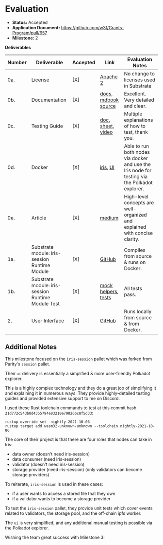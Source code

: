 # Evaluation

- **Status:** Accepted
- **Application Document:** https://github.com/w3f/Grants-Program/pull/657
- **Milestone:** 2

**Deliverables**

| Number | Deliverable | Accepted | Link | Evaluation Notes |
| ------ | ----------- | -------- | ---- |----------------- |
| 0a. | License | [X] | [Apache 2](https://github.com/iridium-labs/substrate/blob/iris-milestone-2/LICENSE-APACHE2) | No change to licenses used in Substrate |
| 0b. | Documentation | [X] | [docs](https://iridium-labs.github.io/), [mdbook source](https://github.com/iridium-labs/iris-docs) | Excellent. Very detailed and clear. |
| 0c. | Testing Guide | [X] | [doc](https://docs.google.com/document/d/1yFH74_yyJTSBXK3Lw3--2jgtqkyUkS4GoDvXlUsTlfw/edit?usp=sharing), [sheet](https://docs.google.com/spreadsheets/d/1ksROv3IsPmsm-QMIoMEhf_PyPob8Fz37vo6xDWWCO6U/edit#gid=1041485929), [video](https://www.youtube.com/watch?v=cDmQKB_xsO8) | Multiple explanations of how to test, thank you. |
| 0d. | Docker | [X] | [iris](https://hub.docker.com/repository/docker/iridiumlabs/iris), [UI](https://hub.docker.com/repository/docker/iridiumlabs/iris-ui) | Able to run both nodes via docker and use the Iris node for testing via the Polkadot explorer. |
| 0e. | Article | [X] | [medium](https://medium.com/iridium/iris-a-next-gen-decentralized-storage-layer-part-2-16afbe0739e0) | High-level concepts are well-organized and explained with concise clarity.  |
| 1a. | Substrate module: iris-session Runtime Module | [X] | [GitHub](https://github.com/iridium-labs/substrate/blob/iris_milestone_2/bin/node-template/pallets/iris-session/src/lib.rs) | Compiles from source & runs on Docker. |
| 1b. | Substrate module: iris-session Runtime Module Test | [X] | [mock helpers](https://github.com/iridium-labs/substrate/blob/iris_milestone_2/bin/node-template/pallets/iris-session/src/mock.rs), [tests](https://github.com/iridium-labs/substrate/blob/iris_milestone_2/bin/node-template/pallets/iris-session/src/tests.rs) | All tests pass. 
| 2. | User Interface | [X] | [GitHub](https://github.com/iridium-labs/ui/tree/iris_milestone_2) | Runs locally from source & from Docker. |


## Additional Notes

This milestone focused on the `iris-session` pallet which was forked from Parity's `session` pallet.

Their `ui` delivery is essentially a simplified & more user-friendly Polkadot explorer. 

This is a highly complex technology and they do a great job of simplifying it and explaining it in numerous ways. They provide highly-detailed testing guides and provided extensive support to me on Discord. 

I used these Rust toolchain commands to test at this commit hash `21d772c543b0d4355794e03210e79026bc8f5d33`:

```
rustup override set  nightly-2021-10-06
rustup target add wasm32-unknown-unknown --toolchain nightly-2021-10-06
```

The core of their project is that there are four roles that nodes can take in Iris:

- data owner (doesn't need iris-session)
- data consumer (need iris-session)
- validator (doesn't need iris-session)
- storage provider (need iris-session) (only validators can become storage providers)

To reiterate, `iris-session` is used in these cases:
- if a user wants to access a stored file that they own
- if a validator wants to become a storage provider

To test the `iris-session` pallet, they provide unit tests which cover events related to validators, the storage pool, and the off-chain ipfs worker. 

The `ui` is very simplified, and any additional manual testing is possible via the Polkadot explorer.

Wishing the team great success with Milestone 3!